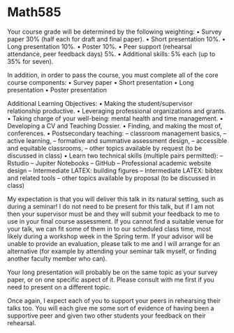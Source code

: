 # Math585

Your course grade will be determined by the following weighting:
• Survey paper 30% (half each for draft and final paper). 
• Short presentation 10%.
• Long presentation 10%.
• Poster 10%.
• Peer support (rehearsal attendance, peer feedback days) 5%. • Additional skills: 5% each (up to 35% for seven).

In addition, in order to pass the course, you must complete all of the core course components:
• Survey paper
• Short presentation 
• Long presentation 
• Poster presentation

Additional Learning Objectives:
• Making the student/supervisor relationship productive.
• Leveraging professional organizations and grants.
• Taking charge of your well-being: mental health and time management. 
• Developing a CV and Teaching Dossier.
• Finding, and making the most of, conferences.
• Postsecondary teaching:
– classroom management basics,
– active learning,
– formative and summative assessment design,
– accessible and equitable classrooms,
– other topics available by request (to be discussed in class)
• Learn two technical skills (multiple pairs permitted):
– Rstudio
– Jupiter Notebooks
– GitHub
– Professional academic website design
– Intermediate LATEX: building figures
– Intermediate LATEX: bibtex and related tools
– other topics available by proposal (to be discussed in class)

My expectation is that you will deliver this talk in its natural setting, such as during a seminar! I do not need to be present for this talk, but if I am not then your supervisor must be and they will submit your feedback to me to use in your final course assessment. If you cannot find a suitable venue for your talk, we can fit some of them in to our scheduled class time, most likely during a workshop week in the Spring term. If your advisor will be unable to provide an evaluation, please talk to me and I will arrange for an alternative (for example by attending your seminar talk myself, or finding another faculty member who can).

Your long presentation will probably be on the same topic as your survey paper, or on one specific aspect of it. Please consult with me first if you need to present on a different topic.

Once again, I expect each of you to support your peers in rehearsing their talks too. You will each give me some sort of evidence of having been a supportive peer and given two other students your feedback on their rehearsal.

